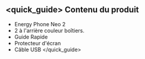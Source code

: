 ## <quick_guide> Contenu du produit

* Energy Phone Neo 2
* 2 à l'arrière couleur boîtiers.
* Guide Rapide
* Protecteur d'écran
* Câble USB
</quick_guide>
